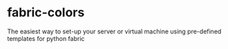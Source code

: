 fabric-colors
=============

The easiest way to set-up your server or virtual machine using pre-defined templates for python fabric